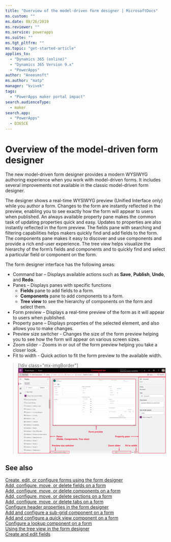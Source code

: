 ```yaml
---
title: "Overview of the model-driven form designer | MicrosoftDocs"
ms.custom: ""
ms.date: 08/26/2019
ms.reviewer: ""
ms.service: powerapps
ms.suite: ""
ms.tgt_pltfrm: ""
ms.topic: "get-started-article"
applies_to: 
  - "Dynamics 365 (online)"
  - "Dynamics 365 Version 9.x"
  - "PowerApps"
author: "Aneesmsft"
ms.author: "matp"
manager: "kvivek"
tags: 
  - "PowerApps maker portal impact"
search.audienceType: 
  - maker
search.app: 
  - "PowerApps"
  - D365CE
---
```

# Overview of the model-driven form designer
The new model-driven form designer provides a modern WYSIWYG authoring experience when you work with model-driven forms. It includes several improvements not available in the classic model-driven form designer. 

The designer shows a real-time WYSIWYG preview (Unified Interface only) while you author a form. Changes to the form are instantly reflected in the preview, enabling you to see exactly how the form will appear to users when published. An always available property pane makes the common task of updating properties quick and easy. Updates to properties are also instantly reflected in the form preview. The fields pane with searching and filtering capabilities helps makers quickly find and add fields to the form. The components pane makes it easy to discover and use components and provide a rich end-user experience. The tree view helps visualize the hierarchy of the form’s fields and components and to quickly find and select a particular field or component on the form.

The form designer interface has the following areas: 
- Command bar – Displays available actions such as **Save**, **Publish**, **Undo**, and **Redo**. 
- Panes – Displays panes with specific functions
  - **Fields** pane to add fields to a form.
  - **Components** pane to add components to a form.
  - **Tree view** to see the hierarchy of components on the form and select them.
- Form preview – Displays a real-time preview of the form as it will appear to users when published. 
- Property pane – Displays properties of the selected element, and also allows you to make changes.
- Preview size switcher - Changes the size of the form preview helping you to see how the form will appear on various screen sizes.
- Zoom slider - Zooms in or out of the form preview helping you take a closer look.
- Fit to width - Quick action to fit the form preview to the available width.

> [!div class="mx-imgBorder"] 
> ![](media/FormDesignerOverview.png "Form designer layout")

## See also
[Create, edit, or configure forms using the form designer](create-and-edit-forms.md)  
[Add, configure, move, or delete fields on a form](add-move-or-delete-fields-on-form.md)  
[Add, configure, move, or delete components on a form](add-move-configure-or-delete-components-on-form.md)  
[Add, configure, move, or delete sections on a form](add-move-or-delete-sections-on-form.md)  
[Add, configure, move, or delete tabs on a form](add-move-or-delete-tabs-on-form.md)  
[Configure header properties in the form designer](form-designer-header-properties.md)  
[Add and configure a sub-grid component on a form](form-designer-add-configure-subgrid.md)  
[Add and configure a quick view component on a form](form-designer-add-configure-quickview.md)  
[Configure a lookup component on a form](form-designer-add-configure-lookup.md)  
[Using the tree view in the form designer](using-tree-view-on-form.md)  
[Create and edit fields](../common-data-service/create-edit-field-portal.md)  
